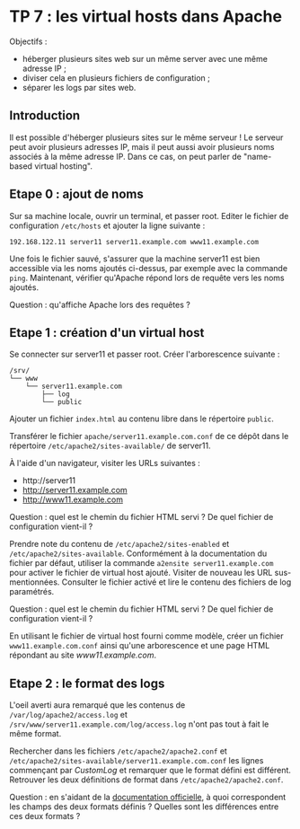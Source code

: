 # TP 7 : les virtual hosts dans Apache

Objectifs :

- héberger plusieurs sites web sur un même server avec une même adresse IP ;
- diviser cela en plusieurs fichiers de configuration ;
- séparer les logs par sites web.

## Introduction

Il est possible d'héberger plusieurs sites sur le même serveur ! Le serveur
peut avoir plusieurs adresses IP, mais il peut aussi avoir plusieurs noms
associés à la même adresse IP. Dans ce cas, on peut parler de "name-based
virtual hosting".

## Etape 0 : ajout de noms

Sur sa machine locale, ouvrir un terminal, et passer root. Editer le fichier de
configuration `/etc/hosts` et ajouter la ligne suivante :

```
192.168.122.11 server11 server11.example.com www11.example.com
```

Une fois le fichier sauvé, s'assurer que la machine server11 est bien
accessible via les noms ajoutés ci-dessus, par exemple avec la commande `ping`.
Maintenant, vérifier qu'Apache répond lors de requête vers les noms ajoutés.

Question : qu'affiche Apache lors des requêtes ?

## Etape 1 : création d'un virtual host

Se connecter sur server11 et passer root. Créer l'arborescence suivante :

```
/srv/
└── www
    └── server11.example.com
        ├── log
        └── public
```

Ajouter un fichier `index.html` au contenu libre dans le répertoire `public`.

Transférer le fichier `apache/server11.example.com.conf` de ce dépôt dans le
répertoire `/etc/apache2/sites-available/` de server11.

À l'aide d'un navigateur, visiter les URLs suivantes :
- http://server11
- http://server11.example.com
- http://www11.example.com

Question : quel est le chemin du fichier HTML servi ? De quel fichier de
configuration vient-il ?

Prendre note du contenu de `/etc/apache2/sites-enabled` et
`/etc/apache2/sites-available`.
Conformément à la documentation du fichier par défaut, utiliser la commande
`a2ensite server11.example.com` pour activer le fichier de virtual host ajouté.
Visiter de nouveau les URL sus-mentionnées. Consulter le fichier activé et lire
le contenu des fichiers de log paramétrés.

Question : quel est le chemin du fichier HTML servi ? De quel fichier de
configuration vient-il ? 

En utilisant le fichier de virtual host fourni comme modèle, créer un fichier
`www11.example.com.conf` ainsi qu'une arborescence et une page HTML répondant
au site *www11.example.com*.

## Etape 2 : le format des logs

L'oeil averti aura remarqué que les contenus de `/var/log/apache2/access.log`
et `/srv/www/server11.example.com/log/access.log` n'ont pas tout à fait le même
format.

Rechercher dans les fichiers `/etc/apache2/apache2.conf` et
`/etc/apache2/sites-available/server11.example.com.conf` les lignes commençant
par *CustomLog* et remarquer que le format défini est différent. Retrouver les
deux définitions de format dans `/etc/apache2/apache2.conf`.

Question : en s'aidant de la [documentation
officielle](https://httpd.apache.org/docs/2.4/fr/mod/mod_log_config.html#formats),
à quoi correspondent les champs des deux formats définis ? Quelles sont les
différences entre ces deux formats ?

